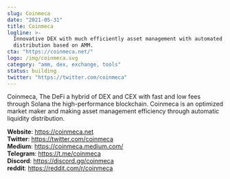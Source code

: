 ```yaml
---
slug: Coinmeca
date: "2021-05-31"
title: Coinmeca
logline: >-
  Innovative DEX with much efficiently asset management with automated liquidity
  distribution based on AMM.
cta: "https://coinmeca.net/"
logo: /img/coinmeca.svg
category: "amm, dex, exchange, tools"
status: building
twitter: "https://twitter.com/coinmeca"
---
```


Coinmeca, The DeFi a hybrid of DEX and CEX with fast and low fees through Solana the high-performance blockchain. Coinmeca is an optimized market maker and making asset management efficiency through automatic liquidity distribution.

<b>Website</b>: https://coinmeca.net </br>
<b>Twitter</b>: https://twitter.com/coinmeca </br>
<b>Medium</b>: https://coinmeca.medium.com/ </br>
<b>Telegram</b>: https://t.me/coinmeca </br>
<b>Discord</b>: https://discord.gg/coinmeca </br>
<b>reddit</b>: https://reddit.com/r/coinmeca </br>
